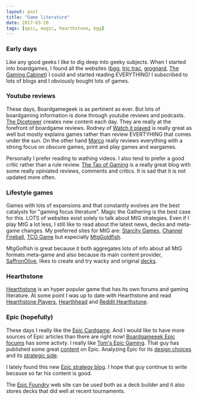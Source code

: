 ```yaml
---
layout: post
title: "Game literature"
date: 2017-03-20
tags: [epic, magic, hearthstone, bgg]
---
```


### Early days
Like any good geeks I like to dig deep into geeky subjects. When I started into boardgames, I found all the websites ([bgg](https://www.boardgamegeek.com/), [tric trac](https://www.trictrac.net/), [grognard](https://grognard.com/), [The Gaming Cabinet](http://www.gamecabinet.com/)) I could and started reading EVERYTHING! I subscribed to lots of blogs and I obviously bought lots of games.

### Youtube reviews
These days, Boardgamegeek is as pertinent as ever. But lots of boardgaming information is done through youtube reviews and podcasts. [The Dicetower](https://www.youtube.com/channel/UCiwBbXQlljGjKtKhcdMliRA) creates new content each day. They are really at the forefront of boardgame reviews. Rodney of [Watch it played](https://www.youtube.com/user/WatchItPlayed) is really great as well but mostly explains games rather than review EVERTYHING that comes under the sun. On the other hand [Marco](https://www.youtube.com/channel/UCqjObEZh6BQw2xpgMjPZ7qg) really reviews everything with a strong focus on obscure games, print and play games and wargames.

Personally I prefer reading to wathing videos. I also tend to prefer a good critic rather than a rule review. [The Tao of Gaming](https://taogaming.wordpress.com/) is a really great blog with some really opiniated reviews, comments and critics. It is sad that it is not updated more often.

### Lifestyle games
Games with lots of expansions and that constantly evolves are the best catalysts for "gaming focus literature". Magic the Gathering is the best case for this. LOTS of websites exist solely to talk about MtG strategies. Even if I play MtG a lot less, I still like to read about the latest news, decks and meta-game changes. My preferred sites for MtG are: [Starcity Games](http://www.starcitygames.com/), [Channel Fireball](http://store.channelfireball.com/landing), [TCG Game](http://magic.tcgplayer.com/) but especially [MtgGoldfish](https://www.mtggoldfish.com/).

MtgGolfish is great because it both aggregates lots of info about all MtG formats meta-game and also because its main content provider, [SaffronOlive](https://www.mtggoldfish.com/articles/search?author=26), likes to create and try wacky and original [decks](https://www.mtggoldfish.com/articles/against-the-odds-zur-an-modern).

### Hearthstone
[Hearthstone](http://us.battle.net/hearthstone/en/) is an hyper popular game that has its own forums and gaming literature. At some point I was up to date with Hearthstone and read [Hearthstone Players](https://hearthstoneplayers.com/), [Hearthhead](http://www.hearthhead.com/) and [Reddit Hearthstone](https://www.reddit.com/r/hearthstone/).

### Epic (hopefully)
These days I really like the [Epic Cardgame](http://www.epiccardgame.com/). And I would like to have more sources of Epic articles than there are right now! [Boardgameeek Epic focums](https://boardgamegeek.com/boardgame/175621/epic-card-game/forums/) has some activty. I really like [Tom's Epic Gaming](http://www.tomsepicgaming.com/). That guy has published some great [content](http://www.tomsepicgaming.com/epic-card-game/) on Epic. Analyzing Epic for its [design choices](http://www.tomsepicgaming.com/epic-5-critical-aspects/) and its [strategic side](http://www.tomsepicgaming.com/category/strategyarticle/).

I lately found this new [Epic strategy blog](http://epicstrategy.blogspot.ca/). I hope that guy continue to write because so far his content is good.

The [Epic Foundry](http://decks.epiccardgame.com/) web site can be used both as a deck builder and it also stores decks that did well at recent tournaments.
